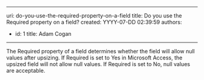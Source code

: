 

---
uri: do-you-use-the-required-property-on-a-field
title: Do you use the Required property on a field?
created: YYYY-07-DD 02:39:59
authors:
  - id: 1
    title: Adam Cogan
---




<span class='intro'> The Required property of a field determines whether the field will allow null values after upsizing. If Required is set to Yes in Microsoft Access, the upsized field will not allow null values. If Required is set to No, null values are acceptable.
 </span>




